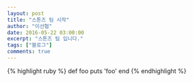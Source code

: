 ```yaml
---
layout: post
title: "스톤즈 팀 시작"
author: "이선협"
date: 2016-05-22 03:00:00
excerpt: "스톤즈 팀 입니다."
tags: ["블로그"]
comments: true
---
```


{% highlight ruby %}
def foo
  puts 'foo'
end
{% endhighlight %}
